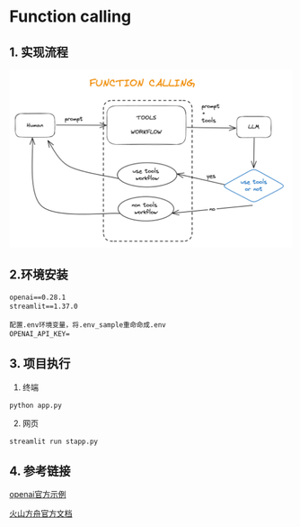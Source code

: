 # Function calling 


## 1. 实现流程
![workflow](./function-calling-workflow.png)

## 2.环境安装
```
openai==0.28.1
streamlit==1.37.0

配置.env环境变量，将.env_sample重命命成.env
OPENAI_API_KEY=
```

## 3. 项目执行
1. 终端
```
python app.py
```

2. 网页
```
streamlit run stapp.py
```

## 4. 参考链接
[openai官方示例](https://platform.openai.com/docs/guides/function-calling)

[火山方舟官方文档](https://www.volcengine.com/docs/82379/1262342)